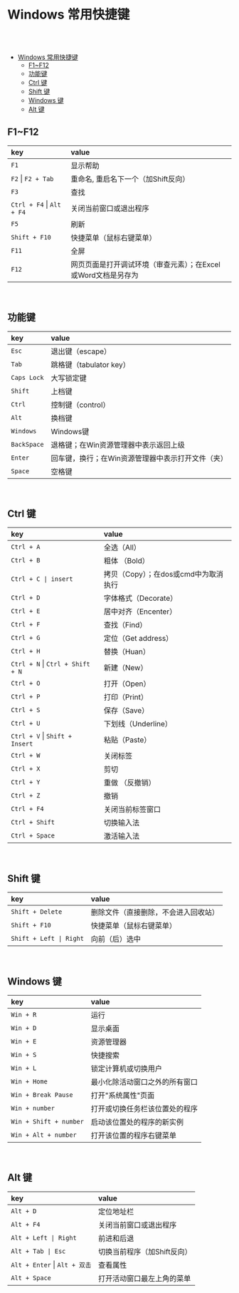 # Windows 常用快捷键

</br>
</br>


- [Windows 常用快捷键](#windows-常用快捷键)
  - [F1~F12](#f1f12)
  - [功能键](#功能键)
  - [Ctrl 键](#ctrl-键)
  - [Shift 键](#shift-键)
  - [Windows 键](#windows-键)
  - [Alt 键](#alt-键)

## F1~F12

| key | value |
| :--- | :--- |
| `F1` | 显示帮助 |
| `F2` \| `F2 + Tab` | 重命名, 重启名下一个（加Shift反向） |
| `F3` | 查找 |
| `Ctrl + F4` \| `Alt + F4` | 关闭当前窗口或退出程序 |
| `F5` | 刷新 |
| `Shift + F10` | 快捷菜单（鼠标右键菜单） |
| `F11` | 全屏 |
| `F12` | 网页页面是打开调试环境（审查元素）；在Excel 或Word文档是另存为 |

</br>

## 功能键

| key | value |
| :--- | :--- |
| `Esc` | 退出键（escape） |
| `Tab` | 跳格键（tabulator key） |
| `Caps Lock` | 大写锁定键 |
| `Shift` | 上档键 |
| `Ctrl` | 控制键（control） |
| `Alt` | 换档键 |
| `Windows` | Windows键 |
| `BackSpace` | 退格键；在Win资源管理器中表示返回上级 |
| `Enter` | 回车键，换行；在Win资源管理器中表示打开文件（夹） |
| `Space` | 空格键 |

</br>

## Ctrl 键

| key | value |
| :--- | :--- |
| `Ctrl + A` | 全选（All） |
| `Ctrl + B` | 粗体 （Bold） |
| `Ctrl + C \| insert` | 拷贝（Copy）；在dos或cmd中为取消执行 |
| `Ctrl + D` | 字体格式（Decorate） |
| `Ctrl + E` | 居中对齐（Encenter） |
| `Ctrl + F` | 查找（Find） |
| `Ctrl + G` | 定位（Get address） |
| `Ctrl + H` | 替换（Huan） |
| `Ctrl + N` \| `Ctrl + Shift + N` | 新建（New） |
| `Ctrl + O` | 打开（Open） |
| `Ctrl + P` | 打印（Print） |
| `Ctrl + S` | 保存（Save） |
| `Ctrl + U` | 下划线（Underline） |
| `Ctrl + V` \| `Shift + Insert` | 粘贴（Paste） |
| `Ctrl + W` | 关闭标签 |
| `Ctrl + X` | 剪切 |
| `Ctrl + Y` | 重做 （反撤销） |
| `Ctrl + Z` | 撤销 |
| `Ctrl + F4` | 关闭当前标签窗口 |
| `Ctrl + Shift` | 切换输入法 |
| `Ctrl + Space` | 激活输入法 |

</br>

## Shift 键

| key | value |
| :--- | :--- |
| `Shift + Delete` | 删除文件（直接删除，不会进入回收站） |
| `Shift + F10` | 快捷菜单（鼠标右键菜单） |
| `Shift + Left \| Right` | 向前（后）选中 |

</br>

## Windows 键

| key | value |
| :--- | :--- |
| `Win + R` | 运行 |
| `Win + D` | 显示桌面 |
| `Win + E` | 资源管理器 |
| `Win + S` | 快捷搜索 |
| `Win + L` | 锁定计算机或切换用户 |
| `Win + Home` | 最小化除活动窗口之外的所有窗口 |
| `Win + Break Pause` | 打开"系统属性"页面 |
| `Win + number` | 打开或切换任务栏该位置处的程序 |
| `Win + Shift + number` | 启动该位置处的程序的新实例 |
| `Win + Alt + number` | 打开该位置的程序右键菜单 |

</br>

## Alt 键

| key | value |
| :--- | :--- |
| `Alt + D` | 定位地址栏 |
| `Alt + F4` | 关闭当前窗口或退出程序 |
| `Alt + Left \| Right` | 前进和后退 |
| `Alt + Tab \| Esc` | 切换当前程序（加Shift反向） |
| `Alt + Enter` \| `Alt + 双击` | 查看属性 |
| `Alt + Space` | 打开活动窗口最左上角的菜单 |

</br>
</br>
